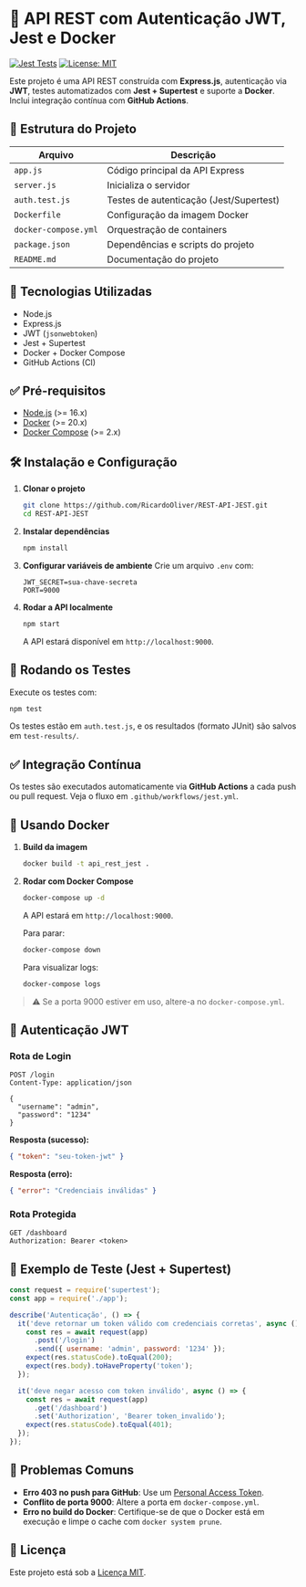# 🚀 API REST com Autenticação JWT, Jest e Docker

[![Jest Tests](https://github.com/RicardoOliver/REST-API-JEST/actions/workflows/jest.yml/badge.svg)](https://github.com/RicardoOliver/REST-API-JEST/actions/workflows/jest.yml)
[![License: MIT](https://img.shields.io/badge/License-MIT-yellow.svg)](https://opensource.org/licenses/MIT)

Este projeto é uma API REST construída com **Express.js**, autenticação via **JWT**, testes automatizados com **Jest + Supertest** e suporte a **Docker**. Inclui integração contínua com **GitHub Actions**.

## 📁 Estrutura do Projeto

| Arquivo                | Descrição                              |
|------------------------|----------------------------------------|
| `app.js`               | Código principal da API Express       |
| `server.js`            | Inicializa o servidor                 |
| `auth.test.js`         | Testes de autenticação (Jest/Supertest) |
| `Dockerfile`           | Configuração da imagem Docker         |
| `docker-compose.yml`   | Orquestração de containers            |
| `package.json`         | Dependências e scripts do projeto     |
| `README.md`            | Documentação do projeto               |

## 🔧 Tecnologias Utilizadas

- Node.js
- Express.js
- JWT (`jsonwebtoken`)
- Jest + Supertest
- Docker + Docker Compose
- GitHub Actions (CI)

## ✅ Pré-requisitos

- [Node.js](https://nodejs.org/) (>= 16.x)
- [Docker](https://www.docker.com/) (>= 20.x)
- [Docker Compose](https://docs.docker.com/compose/) (>= 2.x)

## 🛠️ Instalação e Configuração

1. **Clonar o projeto**
   ```bash
   git clone https://github.com/RicardoOliver/REST-API-JEST.git
   cd REST-API-JEST
   ```

2. **Instalar dependências**
   ```bash
   npm install
   ```

3. **Configurar variáveis de ambiente**
   Crie um arquivo `.env` com:
   ```env
   JWT_SECRET=sua-chave-secreta
   PORT=9000
   ```

4. **Rodar a API localmente**
   ```bash
   npm start
   ```
   A API estará disponível em `http://localhost:9000`.

## 🧪 Rodando os Testes

Execute os testes com:
```bash
npm test
```
Os testes estão em `auth.test.js`, e os resultados (formato JUnit) são salvos em `test-results/`.

## ✅ Integração Contínua

Os testes são executados automaticamente via **GitHub Actions** a cada push ou pull request. Veja o fluxo em `.github/workflows/jest.yml`.

## 🐳 Usando Docker

1. **Build da imagem**
   ```bash
   docker build -t api_rest_jest .
   ```

2. **Rodar com Docker Compose**
   ```bash
   docker-compose up -d
   ```
   A API estará em `http://localhost:9000`.

   Para parar:
   ```bash
   docker-compose down
   ```

   Para visualizar logs:
   ```bash
   docker-compose logs
   ```

> ⚠️ Se a porta 9000 estiver em uso, altere-a no `docker-compose.yml`.

## 🔐 Autenticação JWT

### Rota de Login
```http
POST /login
Content-Type: application/json

{
  "username": "admin",
  "password": "1234"
}
```
**Resposta (sucesso):**
```json
{ "token": "seu-token-jwt" }
```
**Resposta (erro):**
```json
{ "error": "Credenciais inválidas" }
```

### Rota Protegida
```http
GET /dashboard
Authorization: Bearer <token>
```

## 🧪 Exemplo de Teste (Jest + Supertest)

```js
const request = require('supertest');
const app = require('./app');

describe('Autenticação', () => {
  it('deve retornar um token válido com credenciais corretas', async () => {
    const res = await request(app)
      .post('/login')
      .send({ username: 'admin', password: '1234' });
    expect(res.statusCode).toEqual(200);
    expect(res.body).toHaveProperty('token');
  });

  it('deve negar acesso com token inválido', async () => {
    const res = await request(app)
      .get('/dashboard')
      .set('Authorization', 'Bearer token_invalido');
    expect(res.statusCode).toEqual(401);
  });
});
```

## 🐞 Problemas Comuns

- **Erro 403 no push para GitHub**: Use um [Personal Access Token](https://docs.github.com/en/authentication/keeping-your-account-and-data-secure/creating-a-personal-access-token).
- **Conflito de porta 9000**: Altere a porta em `docker-compose.yml`.
- **Erro no build do Docker**: Certifique-se de que o Docker está em execução e limpe o cache com `docker system prune`.

## 📜 Licença

Este projeto está sob a [Licença MIT](LICENSE).
